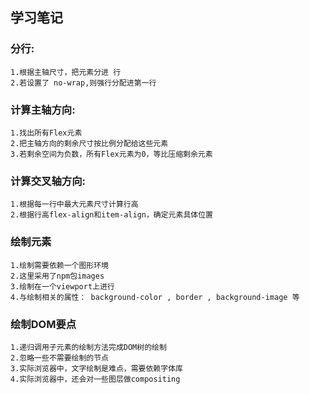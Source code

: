 ## 学习笔记
### 分行:
    1.根据主轴尺寸，把元素分进 行
    2.若设置了 no-wrap,则强行分配进第一行
### 计算主轴方向:
    1.找出所有Flex元素
    2.把主轴方向的剩余尺寸按比例分配给这些元素
    3.若剩余空间为负数，所有Flex元素为0，等比压缩剩余元素
### 计算交叉轴方向:
    1.根据每一行中最大元素尺寸计算行高
    2.根据行高flex-align和item-align，确定元素具体位置
### 绘制元素
    1.绘制需要依赖一个图形环境
    2.这里采用了npm包images
    3.绘制在一个viewport上进行
    4.与绘制相关的属性： background-color , border , background-image 等
### 绘制DOM要点
    1.递归调用子元素的绘制方法完成DOM树的绘制
    2.忽略一些不需要绘制的节点
    3.实际浏览器中，文字绘制是难点，需要依赖字体库 
    4.实际浏览器中，还会对一些图层做compositing

